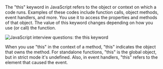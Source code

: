 The "this" keyword in JavaScript refers to the object or context on which a code runs. Examples of these codes include function calls, object methods, event handlers, and more. You use it to access the properties and methods of that object. The value of this keyword changes depending on how you use (or call) the function.

![JavaScript interview questions: the this keyword](https://assets.roadmap.sh/guest/the-this-keyword-ohsom.png)

When you use "this" in the context of a method, "this" indicates the object that owns the method. For standalone functions, "this" is the global object, but in strict mode it's undefined. Also, in event handlers, "this" refers to the element that caused the event. 